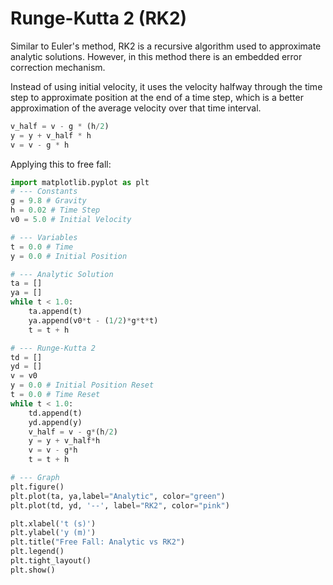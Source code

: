 # Runge-Kutta 2 (RK2)
Similar to Euler's method, RK2 is  a recursive algorithm used to approximate analytic solutions. However, in this method there is an embedded error correction mechanism.

Instead of using initial velocity, it uses the velocity halfway through the time step to approximate position at the end of a time step, which is a better approximation of the average velocity over that time interval.

```python
v_half = v - g * (h/2)
y = y + v_half * h
v = v - g * h
```
Applying this to free fall:
```python
import matplotlib.pyplot as plt
# --- Constants
g = 9.8 # Gravity
h = 0.02 # Time Step
v0 = 5.0 # Initial Velocity

# --- Variables
t = 0.0 # Time
y = 0.0 # Initial Position

# --- Analytic Solution
ta = []
ya = []
while t < 1.0:
    ta.append(t)
    ya.append(v0*t - (1/2)*g*t*t)
    t = t + h

# --- Runge-Kutta 2
td = []
yd = []
v = v0
y = 0.0 # Initial Position Reset
t = 0.0 # Time Reset
while t < 1.0:
    td.append(t)
    yd.append(y)
    v_half = v - g*(h/2)
    y = y + v_half*h
    v = v - g*h
    t = t + h

# --- Graph
plt.figure()
plt.plot(ta, ya,label="Analytic", color="green")
plt.plot(td, yd, '--', label="RK2", color="pink")

plt.xlabel('t (s)')
plt.ylabel('y (m)')
plt.title("Free Fall: Analytic vs RK2")
plt.legend()
plt.tight_layout()
plt.show()
```
